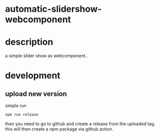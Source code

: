 # automatic-slidershow-webcomponent
 
# description
a simple slider show as webcomponent..

# development
## upload new version
simple run
  
    npm run release

then you need to go to github and create a release from the uploaded tag.
this will then create a npm package via github action.